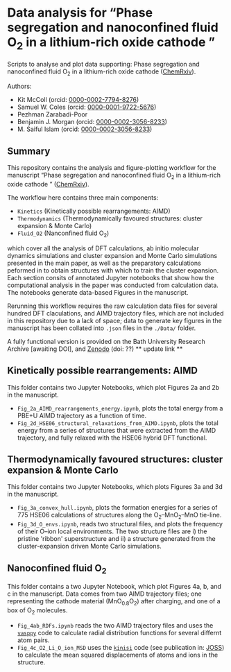 # Data analysis for &ldquo;Phase segregation and nanoconfined fluid O<sub>2</sub> in a lithium-rich oxide cathode &rdquo;
Scripts to analyse and plot data supporting: Phase segregation and nanoconfined fluid O<sub>2</sub> in a lithium-rich oxide cathode ([ChemRxiv](https://chemrxiv.org/engage/chemrxiv/article-details/65b261ab9138d23161b931bd)).

Authors:
- Kit McColl (orcid: [0000-0002-7794-8276](https://orcid.org/0000-0002-7794-8276)) 
- Samuel W. Coles (orcid: [0000-0001-9722-5676](https://orcid.org/0000-0001-9722-5676))
- Pezhman Zarabadi-Poor
- Benjamin J. Morgan (orcid: [0000-0002-3056-8233](https://orcid.org/0000-0002-3056-8233))
- M. Saiful Islam (orcid: [0000-0002-3056-8233](https://orcid.org/0000-0003-0373-116X))

## Summary
This repository contains the analysis and figure-plotting workflow for the manuscript &ldquo;Phase segregation and nanoconfined fluid O<sub>2</sub> in a lithium-rich oxide cathode &rdquo; ([ChemRxiv](https://chemrxiv.org/engage/chemrxiv/article-details/65b261ab9138d23161b931bd)).

The workflow here contains three main components: 
- `Kinetics` (Kinetically possible rearrangements: AIMD)
- `Thermodynamics` (Thermodynamically favoured structures: cluster expansion & Monte Carlo)
- `Fluid_O2` (Nanconfined fluid O<sub>2</sub>)

which cover all the analysis of DFT calculations, ab initio molecular dynamics simulations and cluster expansion and Monte Carlo simulations presented in the main paper, as well as the preparatory calculations peformed in to obtain structures with which to train the cluster expansion. Each section consits of annotated Jupyter notebooks that show how the computational analysis in the paper was conducted from calculation data. The notebooks generate data-based Figures in the manuscript. 

Rerunning this workflow requires the raw calculation data files for several hundred DFT claculations, and AIMD trajectory files, which are not included in this repository due to a lack of space; data to generate key figures in the manuscript has been collated into `.json` files in the `./Data/` folder. 

A fully functional version is provided on the Bath University Research Archive [awaiting DOI], and [Zenodo](https://chemrxiv.org/engage/chemrxiv/article-details/65b261ab9138d23161b931bd) (doi: ??) ** update link **

## Kinetically possible rearrangements: AIMD
This folder contains two Jupyter Notebooks, which plot Figures 2a and 2b in the manuscript. 
- `Fig_2a_AIMD_rearrangements_energy.ipynb`, plots the total energy from a PBE+U AIMD trajectory as a function of time.
- `Fig_2d_HSE06_structural_relaxations_from_AIMD.ipynb`, plots the total energy from a series of structures that were extracted from the AIMD trajectory, and fully relaxed with the HSE06 hybrid DFT functional. 

## Thermodynamically favoured structures: cluster expansion & Monte Carlo
This folder contains two Jupyter Notebooks, which plots Figures 3a and 3d in the manuscript. 
- `Fig_3a_convex_hull.ipynb`, plots the formation energies for a series of 775 HSE06 calculations of structures along the O<sub>2</sub>–MnO<sub>2</sub>–MnO tie-line.
- `Fig_3d_O_envs.ipynb`, reads two structural files, and plots the frequency of their O–ion local environments. The two structure files are i) the pristine 'ribbon' superstructure and ii) a structure generated from the cluster-expansion driven Monte Carlo simulations. 

## Nanoconfined fluid O<sub>2</sub>
This folder contains a two Jupyter Notebook, which plot Figures 4a, b, and c in the manuscript. Data comes from two AIMD trajectory files; one representing the cathode material (MnO<sub>0.8</sub>O<sub>2</sub>) after charging, and one of a box of O<sub>2</sub> molecules. 
- `Fig_4ab_RDFs.ipynb` reads the two AIMD trajectory files and uses the [`vasppy`](https://github.com/bjmorgan/vasppy) code to calculate radial distribution functions for several differnt atom pairs.
- `Fig_4c_O2_Li_O_ion_MSD` uses the [`kinisi`](https://github.com/bjmorgan/kinisi) code (see publication in: [JOSS](https://joss.theoj.org/papers/10.21105/joss.05984)) to calculate the mean squared displacements of atoms and ions in the structure. 

